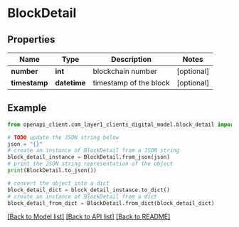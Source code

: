 # BlockDetail


## Properties

Name | Type | Description | Notes
------------ | ------------- | ------------- | -------------
**number** | **int** | blockchain number | [optional] 
**timestamp** | **datetime** | timestamp of the block | [optional] 

## Example

```python
from openapi_client.com_layer1_clients_digital_model.block_detail import BlockDetail

# TODO update the JSON string below
json = "{}"
# create an instance of BlockDetail from a JSON string
block_detail_instance = BlockDetail.from_json(json)
# print the JSON string representation of the object
print(BlockDetail.to_json())

# convert the object into a dict
block_detail_dict = block_detail_instance.to_dict()
# create an instance of BlockDetail from a dict
block_detail_from_dict = BlockDetail.from_dict(block_detail_dict)
```
[[Back to Model list]](../README.md#documentation-for-models) [[Back to API list]](../README.md#documentation-for-api-endpoints) [[Back to README]](../README.md)


